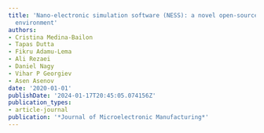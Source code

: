 ```yaml
---
title: 'Nano-electronic simulation software (NESS): a novel open-source TCAD simulation
  environment'
authors:
- Cristina Medina-Bailon
- Tapas Dutta
- Fikru Adamu-Lema
- Ali Rezaei
- Daniel Nagy
- Vihar P Georgiev
- Asen Asenov
date: '2020-01-01'
publishDate: '2024-01-17T20:45:05.074156Z'
publication_types:
- article-journal
publication: '*Journal of Microelectronic Manufacturing*'
---
```

